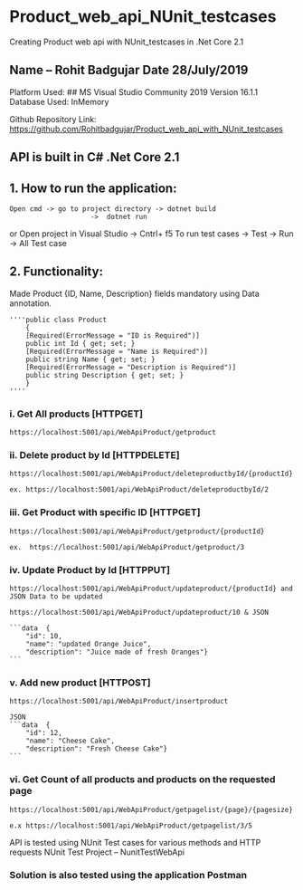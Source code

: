 # Product_web_api_NUnit_testcases
Creating Product web api with NUnit_testcases in .Net Core 2.1

 ## Name – Rohit Badgujar			             			Date   28/July/2019
 Platform Used: ## MS Visual Studio Community 2019 Version 16.1.1
 Database Used: InMemory 
 
 Github Repository Link: 
 	https://github.com/Rohitbadgujar/Product_web_api_with_NUnit_testcases
	
 ## API is built in C# .Net Core 2.1 

## 1.	How to run the application:

	Open cmd -> go to project directory -> dotnet build 
	 	 			    ->  dotnet run
or
Open project in Visual Studio -> Cntrl+ f5 
To run test cases -> Test -> Run -> All Test case

## 2.	Functionality:

Made Product {ID, Name, Description} fields mandatory using Data annotation.

	''''public class Product
    	{
		[Required(ErrorMessage = "ID is Required")]
		public int Id { get; set; }
		[Required(ErrorMessage = "Name is Required")]
		public string Name { get; set; }
		[Required(ErrorMessage = "Description is Required")]
		public string Description { get; set; }
    	}
	''''

### i.	Get All products [HTTPGET]

	https://localhost:5001/api/WebApiProduct/getproduct

### ii.	Delete product by Id [HTTPDELETE]

	https://localhost:5001/api/WebApiProduct/deleteproductbyId/{productId}
	
	ex. https://localhost:5001/api/WebApiProduct/deleteproductbyId/2

### iii.	Get Product with specific ID [HTTPGET]
	
	https://localhost:5001/api/WebApiProduct/getproduct/{productId}
	
	ex.  https://localhost:5001/api/WebApiProduct/getproduct/3

### iv.	Update Product by Id [HTTPPUT]
	
	https://localhost:5001/api/WebApiProduct/updateproduct/{productId} and JSON Data to be updated
	
	https://localhost:5001/api/WebApiProduct/updateproduct/10 & JSON 
	
	```data  {
        "id": 10,
        "name": "updated Orange Juice",
        "description": "Juice made of fresh Oranges"}
	```

### v.	Add new product [HTTPOST]

	https://localhost:5001/api/WebApiProduct/insertproduct
	
	JSON 
	```data  {
        "id": 12,
        "name": "Cheese Cake",
        "description": "Fresh Cheese Cake"}
	```
	
### vi.	Get Count of all products and products on the requested page

	https://localhost:5001/api/WebApiProduct/getpagelist/{page}/{pagesize}

	e.x https://localhost:5001/api/WebApiProduct/getpagelist/3/5 

API is tested using NUnit Test cases for various methods and HTTP requests 
NUnit Test Project – NunitTestWebApi

### Solution is also tested using the application Postman



